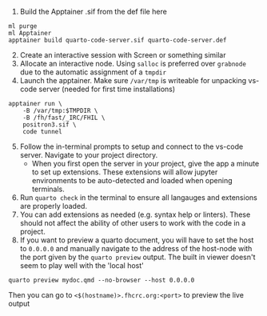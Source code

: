1. Build the Apptainer .sif from the def file here
```
ml purge
ml Apptainer
apptainer build quarto-code-server.sif quarto-code-server.def
```
2. Create an interactive session with Screen or something similar
3. Allocate an interactive node. Using `salloc` is preferred over `grabnode` due to the automatic assignment of a `tmpdir`
4. Launch the apptainer. Make sure `/var/tmp` is writeable for unpacking vs-code server (needed for first time installations)
```
apptainer run \
    -B /var/tmp:$TMPDIR \
    -B /fh/fast/_IRC/FHIL \
    positron3.sif \
    code tunnel
```
5. Follow the in-terminal prompts to setup and connect to the vs-code server. Navigate to your project directory.
    -  When you first open the server in your project, give the app a minute to set up extensions. These extensions will allow jupyter environments to be auto-detected and loaded when opening terminals.
6. Run `quarto check` in the terminal to ensure all langauges and extensions are properly loaded.
7. You can add extensions as needed (e.g. syntax help or linters). These should not affect the ability of other users to work with the code in a project. 
8. If you want to preview a quarto document, you will have to set the host to `0.0.0.0` and manually navigate to the address of the host-node with the port given by the `quarto preview` output. The built in viewer doesn't seem to play well with the 'local host'
```
quarto preview mydoc.qmd --no-browser --host 0.0.0.0
```
Then you can go to `<$(hostname)>.fhcrc.org:<port>` to preview the live output

